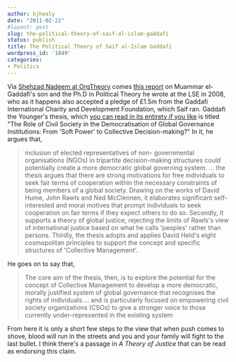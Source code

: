 ```yaml
---
author: kjhealy
date: "2011-02-22"
#layout: post
slug: the-political-theory-of-saif-al-islam-gaddafi
status: publish
title: The Political Theory of Saif al-Islam Gaddafi
wordpress_id: '1849'
categories:
- Politics
---
```


Via [Shehzad Nadeem at OrgTheory](http://orgtheory.wordpress.com/2011/02/22/libya-this-is-what-virtual-democracy-looks-like/) comes [this report](http://www.guardian.co.uk/world/2011/feb/21/saif-al-islam-gaddafi) on Muammar el-Gaddafi's son and the Ph.D in Political Theory he wrote at the LSE in 2008, who as it happens also accepted a pledge of £1.5m from the Gaddafi International Charity and Development Foundation, which Saif ran. Gaddafi the Younger's thesis, which [you can read in its entirety if you like](http://bit.ly/g0ziow) is titled "The Role of Civil Society in the Democratisation of Global Governance Institutions: From 'Soft Power' to Collective Decision-making?" In it, he argues that,

> inclusion of elected representatives of non- governmental organisations (NGOs) in tripartite decision-making structures could potentially create a more democratic global governing system. ... the thesis argues that there are strong motivations for free individuals to seek fair terms of cooperation within the necessary constraints of being members of a global society. Drawing on the works of David Hume, John Rawls and Ned McClennen, it elaborates significant self-interested and moral motives that prompt individuals to seek cooperation on fair terms if they expect others to do so. Secondly, it supports a theory of global justice, rejecting the limits of Rawls's view of international justice based on what he calls 'peoples' rather than persons. Thirdly, the thesis adopts and applies David Held's eight cosmopolitan principles to support the concept and specific structures of 'Collective Management'.

He goes on to say that,

> The core aim of the thesis, then, is to explore the potential for the concept of Collective Management to develop a more democratic, morally justified system of global governance that recognises the rights of individuals … and is particularly focused on empowering civil society organizations (CSOs) to give a stronger voice to those currently under-represented in the existing system

From here it is only a short few steps to the view that when push comes to shove, blood will run in the streets and you and your family will fight to the last bullet. I think there's a passage in *A Theory of Justice* that can be read as endorsing this claim.
